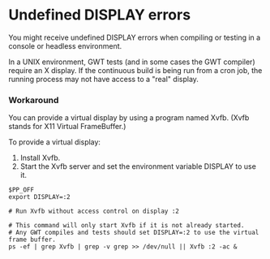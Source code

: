 # Undefined DISPLAY errors #
You might receive undefined DISPLAY errors when compiling or testing in a console or headless environment.

In a UNIX environment, GWT tests (and in some cases the GWT compiler) require an X display. If the continuous build is being run from a cron job, the running process may not have access to a "real" display.

### Workaround ###
You can provide a virtual display by using a program named Xvfb. (Xvfb stands for X11 Virtual FrameBuffer.)

To provide a virtual display:
  1. Install Xvfb.
  1. Start the Xvfb server and set the environment variable DISPLAY to use it.

```
$PP_OFF
export DISPLAY=:2

# Run Xvfb without access control on display :2  

# This command will only start Xvfb if it is not already started.
# Any GWT compiles and tests should set DISPLAY=:2 to use the virtual frame buffer.
ps -ef | grep Xvfb | grep -v grep >> /dev/null || Xvfb :2 -ac &
```

